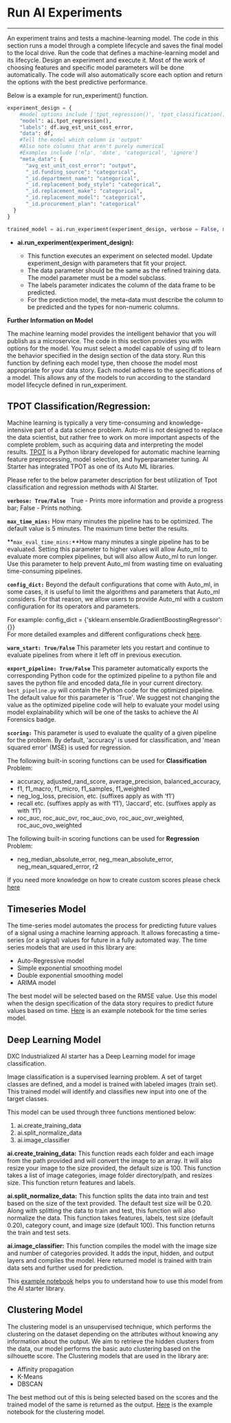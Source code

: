 # Run AI Experiments
---
An experiment trains and tests a machine-learning model. The code in this section runs a model through a complete lifecycle and saves the final model to the local drive. Run the code that defines a machine-learning model and its lifecycle. Design an experiment and execute it. Most of the work of choosing features and specific model parameters will be done automatically. The code will also automatically score each option and return the options with the best predictive performance.

Below is a example for run_experiment() function.
```python
experiment_design = {
    #model options include ['tpot_regression()', 'tpot_classification()', 'timeseries']
    "model": ai.tpot_regression(),
    "labels": df.avg_est_unit_cost_error,
    "data": df,
    #Tell the model which column is 'output'
    #Also note columns that aren't purely numerical
    #Examples include ['nlp', 'date', 'categorical', 'ignore']
    "meta_data": {
      "avg_est_unit_cost_error": "output",
      "_id.funding_source": "categorical",
      "_id.department_name": "categorical",
      "_id.replacement_body_style": "categorical",
      "_id.replacement_make": "categorical",
      "_id.replacement_model": "categorical",
      "_id.procurement_plan": "categorical"
  }
}

trained_model = ai.run_experiment(experiment_design, verbose = False, max_time_mins = 5, max_eval_time_mins = 0.04, config_dict = None, warm_start = False, export_pipeline = True, scoring = None)
```

- __ai.run_experiment(experiment_design):__

    - This function executes an experiment on selected model. Update experiment_design with parameters that fit your project.
    - The data parameter should be the same as the refined training data. The model parameter must be a model subclass.
    - The labels parameter indicates the column of the data frame to be predicted.
    - For the prediction model, the meta-data must describe the column to be predicted and the types for non-numeric columns.


__Further Information on Model__


The machine learning model provides the intelligent behavior that you will publish as a microservice. The code in this section provides you with options for the model. You must select a model capable of using df to learn the behavior specified in the design section of the data story. Run this function by defining each model type, then choose the model most appropriate for your data story. Each model adheres to the specifications of a model. This allows any of the models to run according to the standard model lifecycle defined in run_experiment.

## TPOT Classification/Regression:
Machine learning is typically a very time-consuming and knowledge-intensive part of a data science problem. Auto-ml is not designed to replace the data scientist, but rather free to work on more important aspects of the complete problem, such as acquiring data and interpreting the model results. [TPOT](https://epistasislab.github.io/tpot) is a Python library developed for automatic machine learning feature preprocessing, model selection, and hyperparameter tuning. AI Starter has integrated TPOT as one of its Auto ML libraries.

Please refer to the below parameter description for best utilization of Tpot classification and regression methods with AI Starter.<br>

**<code>verbose: True/False </code>** True - Prints more information and provide a progress bar; False - Prints nothing. <br>

**<code>max_time_mins:</code>** How many minutes the pipeline has to be optimized. The default value is 5 minutes. The maximum time better the results.<br>

**<code>max_eval_time_mins:</code>**How many minutes a single pipeline has to be evaluated. Setting this parameter to higher values will allow Auto_ml to evaluate more complex pipelines, but will also allow Auto_ml to run longer. Use this parameter to help prevent Auto_ml from wasting time on evaluating time-consuming pipelines.<br>

**<code>config_dict:</code>** Beyond the default configurations that come with Auto_ml, in some cases, it is useful to limit the algorithms and parameters that Auto_ml considers. For that reason, we allow users to provide Auto_ml with a custom configuration for its operators and parameters.<br>

 For example: config_dict = {'sklearn.ensemble.GradientBoostingRegressor':{}} <br> For more detailed examples and different configurations check [here](https://epistasislab.github.io/tpot/using/#customizing-tpots-operators-and-parameters). <br>

**<code>warm_start: True/False</code>** This parameter lets you restart and continue to evaluate pipelines from where it left off in previous execution. <br>

**<code>export_pipeline: True/False</code>** This parameter automatically exports the corresponding Python code for the optimized pipeline to a python file and saves the python file and encoded data_file in your current directory. <code>best_pipeline.py</code> will contain the Python code for the optimized pipeline. The default value for this parameter is 'True'. We suggest not changing the value as the optimized pipeline code will help to evaluate your model using model explainability which will be one of the tasks to achieve the AI Forensics badge.

**<code>scoring:</code>** This parameter is used to evaluate the quality of a given pipeline for the problem. By default, 'accuracy' is used for classification, and 'mean squared error' (MSE) is used for regression.

The following built-in scoring functions can be used for **Classification** Problem:

- accuracy, adjusted_rand_score, average_precision, balanced_accuracy,
- f1, f1_macro, f1_micro, f1_samples, f1_weighted
- neg_log_loss, precision, etc. (suffixes apply as with ‘f1’)
- recall etc. (suffixes apply as with ‘f1’), ‘Jaccard’, etc. (suffixes apply as with ‘f1’)
- roc_auc, roc_auc_ovr, roc_auc_ovo, roc_auc_ovr_weighted, roc_auc_ovo_weighted

The following built-in scoring functions can be used for **Regression** Problem:

- neg_median_absolute_error, neg_mean_absolute_error, neg_mean_squared_error, r2

If you need more knowledge on how to create custom scores please check [here](https://epistasislab.github.io/tpot/using/#scoring-functions)

## Timeseries Model

 The time-series model automates the process for predicting future values of a signal using a machine learning approach. It allows forecasting a time-series (or a signal) values for future in a fully automated way. The time series models that are used in this library are:
 
 - Auto-Regressive model
 - Simple exponential smoothing model
 - Double exponential smoothing model
 - ARIMA model
 
 The best model will be selected based on the RMSE value. Use this model when the design specification of the data story requires to predict future values based on time. [Here](https://github.com/dxc-technology/DXC-Industrialized-AI-Starter/blob/master/Examples/Time_series_Model.ipynb) is an example notebook for the time series model. 
 

## Deep Learning Model

DXC Industrialized AI starter has a Deep Learning model for image classification.

Image classification is a supervised learning problem. A set of target classes are defined, and a model is trained with labeled images (train set). This trained model will identify and classifies new input into one of the target classes.

This model can be used through three functions mentioned below:

1.	ai.create_training_data
2.	ai.split_normalize_data
3.	ai.image_classifier

__ai.create_training_data:__ This function reads each folder and each image from the path provided and will convert the image to an array. It will also resize your image to the size provided, the default size is 100. This function takes a list of image categories, image folder directory/path, and resizes size. This function return features and labels.

__ai.split_normalize_data:__ This function splits the data into train and test based on the size of the text provided. The default test size will be 0.20. Along with splitting the data to train and test, this function will also normalize the data. This function takes features, labels, test size (default 0.20), category count, and image size (default 100). This function returns the train and test sets.

__ai.image_classifier:__ This function compiles the model with the image size and number of categories provided. It adds the input, hidden, and output layers and compiles the model. Here returned model is trained with train data sets and further used for prediction.

This [example notebook](https://github.com/dxc-technology/DXC-Industrialized-AI-Starter/blob/master/Examples/DL_Image_classifier.ipynb) helps you to understand how to use this model from the AI starter library.

## Clustering Model

The clustering model is an unsupervised technique, which performs the clustering on the dataset depending on the attributes without knowing any information about the output. We aim to retrieve the hidden clusters from the data, our model performs the basic auto clustering based on the silhouette score. The Clustering models that are used in the library are:

- Affinity propagation
- K-Means
- DBSCAN

The best method out of this is being selected based on the scores and the trained model of the same is returned as the output. [Here](https://github.com/dxc-technology/DXC-Industrialized-AI-Starter/blob/master/Examples/Clustering_ipynb.ipynb) is the example notebook for the clustering model.